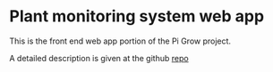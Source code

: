 # Plant monitoring system web app

This is the front end web app portion of the Pi Grow project. 

A detailed description is given at the github [repo](https://github.com/Vinod2311/Pi-Plant-Monitoring)